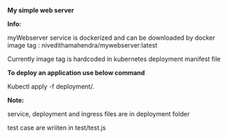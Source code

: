 **My simple web server**


**Info:** 

myWebserver service is dockerized and can be downloaded by docker image tag : nivedithamahendra/mywebserver:latest 

Currently image tag is hardcoded in kubernetes deployment manifest file 


**To deploy an application use below command**

Kubectl apply  -f deployment/.


**Note:**

service, deployment and ingress files are in deployment folder

test case are wriiten in test/test.js




